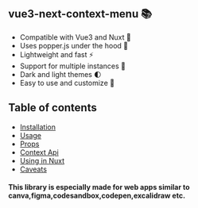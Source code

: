 ## vue3-next-context-menu 📚

- Compatible with Vue3 and Nuxt 🚀
- Uses popper.js under the hood 🎈
- Lightweight and fast ⚡
- Support for multiple instances 🌟
- Dark and light themes 🌓
- Easy to use and customize 🎨

## Table of contents

- [Installation](#installation)
- [Usage](#usage)
- [Props](#props)
- [Context Api](#context-api)
- [Using in Nuxt](#using-in-nuxt)
- [Caveats](#caveats)

#### This library is especially made for web apps similar to canva,figma,codesandbox,codepen,excalidraw etc.

## &nbsp;
